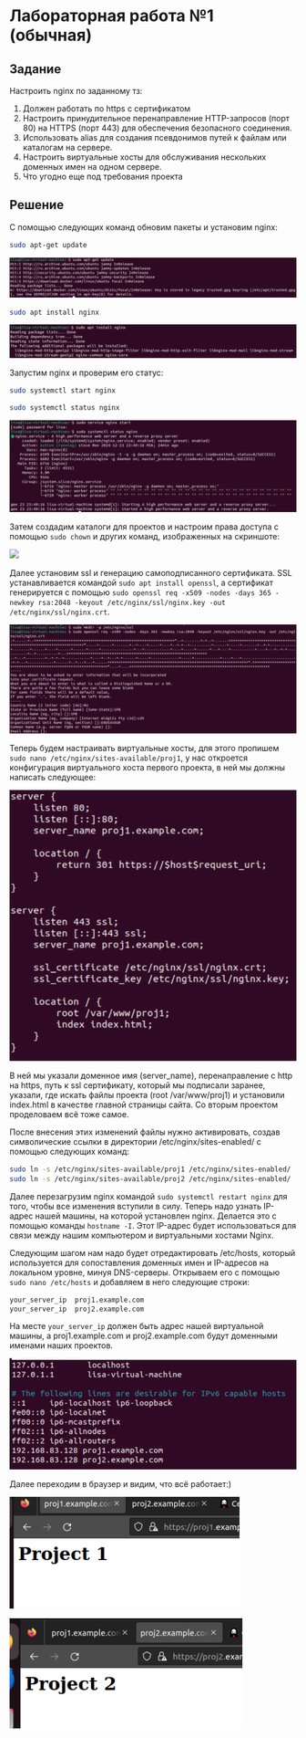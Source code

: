 # Лабораторная работа №1 (обычная)

## Задание
Настроить nginx по заданному тз:
1. Должен работать по https c сертификатом
2. Настроить принудительное перенаправление HTTP-запросов (порт 80) на HTTPS (порт 443) для обеспечения безопасного соединения.
3. Использовать alias для создания псевдонимов путей к файлам или каталогам на сервере.
4. Настроить виртуальные хосты для обслуживания нескольких доменных имен на одном сервере.
5. Что угодно еще под требования проекта

## Решение

С помощью следующих команд обновим пакеты и установим nginx:
```bash
sudo apt-get update
```
![Обновление пакетов](https://github.com/lisalaktionova/itmo_devops-clouds/blob/main/DevOps/Laba_1/update.png)

```bash
sudo apt install nginx
```
![Установка nginx](https://github.com/lisalaktionova/itmo_devops-clouds/blob/main/DevOps/Laba_1/install_nginx.png)

Запустим nginx и проверим его статус:
```bash
sudo systemctl start nginx
```
```bash
sudo systemctl status nginx
```
![](https://github.com/lisalaktionova/itmo_devops-clouds/blob/main/DevOps/Laba_1/start_nginx.png)


Затем создадим каталоги для проектов и настроим права доступа с помощью ```sudo chown``` и других команд, изображенных на скриншоте:

![]([img/img_1.png](https://github.com/lisalaktionova/itmo_devops-clouds/blob/main/DevOps/Laba_1/1.png))

Далее установим ssl и генерацию самоподписанного сертификата. SSL устанавливается командой ```sudo apt install openssl```, 
а сертификат генерируется с помощью ```sudo openssl req -x509 -nodes -days 365 -newkey rsa:2048 -keyout /etc/nginx/ssl/nginx.key -out /etc/nginx/ssl/nginx.crt```.

![](https://github.com/lisalaktionova/itmo_devops-clouds/blob/main/DevOps/Laba_1/2.png)

Теперь будем настраивать виртуальные хосты, для этого пропишем ```sudo nano /etc/nginx/sites-available/proj1```, у нас откроется конфигурация виртуального хоста первого проекта, в ней мы должны написать следующее:

![](https://github.com/lisalaktionova/itmo_devops-clouds/blob/main/DevOps/Laba_1/3.png)

В ней мы указали доменное имя (server_name), перенаправление с http на https, путь к ssl сертификату, который мы подписали
заранее, указали, где искать файлы проекта (root /var/www/proj1) и установили index.html в качестве главной страницы сайта.
Со вторым проектом проделоваем всё тоже самое.

После внесения этих изменений файлы нужно активировать, создав символические ссылки в директории /etc/nginx/sites-enabled/
с помощью следующих команд:

```bash
sudo ln -s /etc/nginx/sites-available/proj1 /etc/nginx/sites-enabled/
sudo ln -s /etc/nginx/sites-available/proj2 /etc/nginx/sites-enabled/
```

Далее перезагрузим nginx командой ```sudo systemctl restart nginx``` для того, чтобы все изменения вступили в силу. Теперь
надо узнать IP-адрес нашей машины, на которой установлен nginx. Делается это с помощью команды ```hostname -I```. Этот
IP-адрес будет использоваться для связи между нашим компьютером и виртуальными хостами Nginx.

Следующим шагом нам надо будет отредактировать /etc/hosts, который используется для сопоставления доменных имен и IP-адресов
на локальном уровне, минуя DNS-серверы. Открываем его с помощью ```sudo nano /etc/hosts``` и добавляем в него следующие строки:

```
your_server_ip  proj1.example.com
your_server_ip  proj2.example.com
```
На месте ```your_server_ip``` должен быть адрес нашей виртуальной машины, а proj1.example.com и proj2.example.com будут 
доменными именами наших проектов.

![](https://github.com/lisalaktionova/itmo_devops-clouds/blob/main/DevOps/Laba_1/4.png)

Далее переходим в браузер и видим, что всё работает:)

![](https://github.com/lisalaktionova/itmo_devops-clouds/blob/main/DevOps/Laba_1/5.png)

![](https://github.com/lisalaktionova/itmo_devops-clouds/blob/main/DevOps/Laba_1/6.png)
